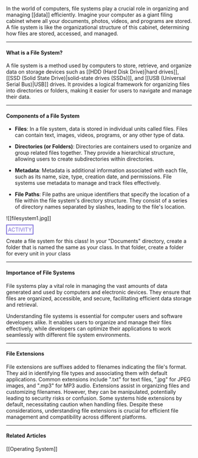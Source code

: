 In the world of computers, file systems play a crucial role in organizing and managing [[data]] efficiently. Imagine your computer as a giant filing cabinet where all your documents, photos, videos, and programs are stored. A file system is like the organizational structure of this cabinet, determining how files are stored, accessed, and managed.

---
#### What is a File System?

A file system is a method used by computers to store, retrieve, and organize data on storage devices such as [[HDD (Hard Disk Drive)|hard drives]], [[SSD (Solid State Drive)|solid-state drives (SSDs)]], and [[USB (Universal Serial Bus)|USB]] drives. It provides a logical framework for organizing files into directories or folders, making it easier for users to navigate and manage their data.

---
#### Components of a File System

* **Files**: In a file system, data is stored in individual units called files. Files can contain text, images, videos, programs, or any other type of data.

* **Directories (or Folders)**: Directories are containers used to organize and group related files together. They provide a hierarchical structure, allowing users to create subdirectories within directories.

* **Metadata**: Metadata is additional information associated with each file, such as its name, size, type, creation date, and permissions. File systems use metadata to manage and track files effectively.

* **File Paths**: File paths are unique identifiers that specify the location of a file within the file system's directory structure. They consist of a series of directory names separated by slashes, leading to the file's location.

![[filesystem1.jpg]]


<span style="color: #7b6cd9; border: 2px solid #7b6cd9; padding: 3px">ACTIVITY</span>

Create a file system for this class! In your "Documents" directory, create a folder that is named the same as your class. In that folder, create a folder for every unit in your class

---
#### Importance of File Systems

File systems play a vital role in managing the vast amounts of data generated and used by computers and electronic devices. They ensure that files are organized, accessible, and secure, facilitating efficient data storage and retrieval.

Understanding file systems is essential for computer users and software developers alike. It enables users to organize and manage their files effectively, while developers can optimize their applications to work seamlessly with different file system environments.

---
#### File Extensions

File extensions are suffixes added to filenames indicating the file's format. They aid in identifying file types and associating them with default applications. Common extensions include ".txt" for text files, ".jpg" for JPEG images, and ".mp3" for MP3 audio. Extensions assist in organizing files and customizing filenames. However, they can be manipulated, potentially leading to security risks or confusion. Some systems hide extensions by default, necessitating caution when handling files. Despite these considerations, understanding file extensions is crucial for efficient file management and compatibility across different platforms.

---
#### Related Articles

[[Operating System]]